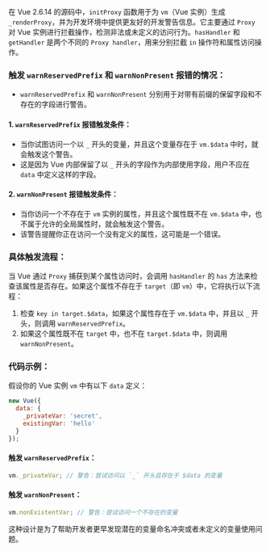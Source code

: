 在 Vue 2.6.14 的源码中，`initProxy` 函数用于为 `vm`（Vue 实例）生成 `_renderProxy`，并为开发环境中提供更友好的开发警告信息。它主要通过 `Proxy` 对 Vue 实例进行拦截操作，检测非法或未定义的访问行为。`hasHandler` 和 `getHandler` 是两个不同的 `Proxy handler`，用来分别拦截 `in` 操作符和属性访问操作。

### 触发 `warnReservedPrefix` 和 `warnNonPresent` 报错的情况：
- `warnReservedPrefix` 和 `warnNonPresent` 分别用于对带有前缀的保留字段和不存在的字段进行警告。
  
#### 1. `warnReservedPrefix` 报错触发条件：
   - 当你试图访问一个以 `_` 开头的变量，并且这个变量存在于 `vm.$data` 中时，就会触发这个警告。
   - 这是因为 Vue 内部保留了以 `_` 开头的字段作为内部使用字段，用户不应在 `data` 中定义这样的字段。

#### 2. `warnNonPresent` 报错触发条件：
   - 当你访问一个不存在于 `vm` 实例的属性，并且这个属性既不在 `vm.$data` 中，也不属于允许的全局属性时，就会触发这个警告。
   - 该警告提醒你正在访问一个没有定义的属性，这可能是一个错误。

### 具体触发流程：
当 Vue 通过 `Proxy` 捕获到某个属性访问时，会调用 `hasHandler` 的 `has` 方法来检查该属性是否存在。如果这个属性不存在于 `target`（即 `vm`）中，它将执行以下流程：
1. 检查 `key in target.$data`，如果这个属性存在于 `vm.$data` 中，并且以 `_` 开头，则调用 `warnReservedPrefix`。
2. 如果这个属性既不在 `target` 中，也不在 `target.$data` 中，则调用 `warnNonPresent`。

### 代码示例：
假设你的 Vue 实例 `vm` 中有以下 `data` 定义：

```js
new Vue({
  data: {
    _privateVar: 'secret',
    existingVar: 'hello'
  }
});
```

#### 触发 `warnReservedPrefix`：
```js
vm._privateVar; // 警告：尝试访问以 `_` 开头且存在于 $data 的变量
```

#### 触发 `warnNonPresent`：
```js
vm.nonExistentVar; // 警告：尝试访问一个不存在的变量
```

这种设计是为了帮助开发者更早发现潜在的变量命名冲突或者未定义的变量使用问题。